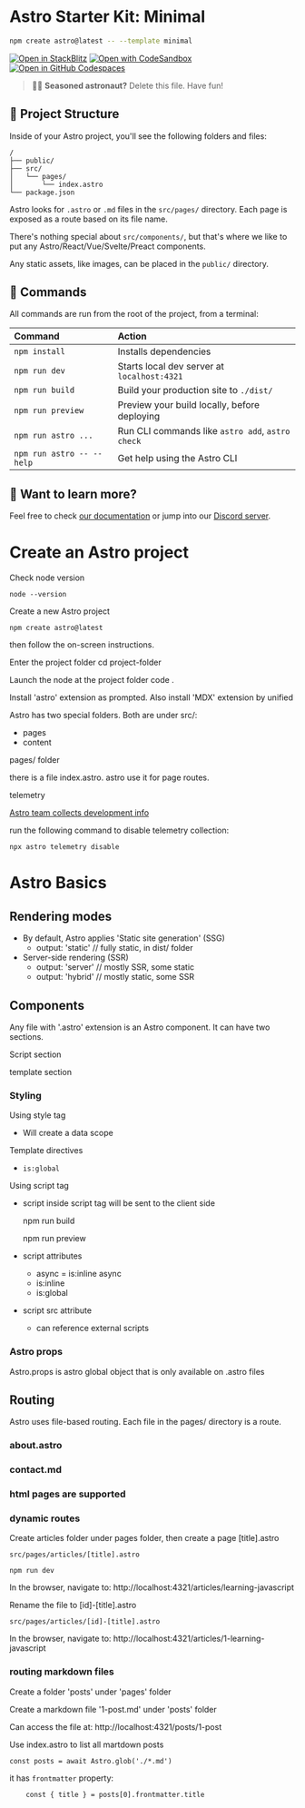 # Astro Starter Kit: Minimal

```sh
npm create astro@latest -- --template minimal
```

[![Open in StackBlitz](https://developer.stackblitz.com/img/open_in_stackblitz.svg)](https://stackblitz.com/github/withastro/astro/tree/latest/examples/minimal)
[![Open with CodeSandbox](https://assets.codesandbox.io/github/button-edit-lime.svg)](https://codesandbox.io/p/sandbox/github/withastro/astro/tree/latest/examples/minimal)
[![Open in GitHub Codespaces](https://github.com/codespaces/badge.svg)](https://codespaces.new/withastro/astro?devcontainer_path=.devcontainer/minimal/devcontainer.json)

> 🧑‍🚀 **Seasoned astronaut?** Delete this file. Have fun!

## 🚀 Project Structure

Inside of your Astro project, you'll see the following folders and files:

```text
/
├── public/
├── src/
│   └── pages/
│       └── index.astro
└── package.json
```

Astro looks for `.astro` or `.md` files in the `src/pages/` directory. Each page is exposed as a route based on its file name.

There's nothing special about `src/components/`, but that's where we like to put any Astro/React/Vue/Svelte/Preact components.

Any static assets, like images, can be placed in the `public/` directory.

## 🧞 Commands

All commands are run from the root of the project, from a terminal:

| Command                   | Action                                           |
| :------------------------ | :----------------------------------------------- |
| `npm install`             | Installs dependencies                            |
| `npm run dev`             | Starts local dev server at `localhost:4321`      |
| `npm run build`           | Build your production site to `./dist/`          |
| `npm run preview`         | Preview your build locally, before deploying     |
| `npm run astro ...`       | Run CLI commands like `astro add`, `astro check` |
| `npm run astro -- --help` | Get help using the Astro CLI                     |

## 👀 Want to learn more?

Feel free to check [our documentation](https://docs.astro.build) or jump into our [Discord server](https://astro.build/chat).


# Create an Astro project

Check node version

    node --version

Create a new Astro project

    npm create astro@latest

then follow the on-screen instructions.

Enter the project folder
    cd project-folder

Launch the node at the project folder
    code .

Install 'astro' extension as prompted.
Also install 'MDX' extension by unified

Astro has two special folders. Both are under src/:
- pages
- content

pages/ folder

there is a file index.astro. astro use it for page routes.

telemetry

[Astro team collects development info](https://astro.build/telemetry/)

run the following command to disable telemetry collection:

    npx astro telemetry disable


# Astro Basics

## Rendering modes

- By default, Astro applies 'Static site generation' (SSG)
  - output: 'static' // fully static, in dist/ folder
- Server-side rendering (SSR)
  - output: 'server' // mostly SSR, some static
  - output: 'hybrid' // mostly static, some SSR

## Components

Any file with '.astro' extension is an Astro component. It can have two sections.

Script section

template section

### Styling

Using style tag
- Will create a data scope
  
Template directives
- `is:global`

Using script tag
- script inside script tag will be sent to the client side

    npm run build

    npm run preview

- script attributes
  
  - async = is:inline async
  - is:inline
  - is:global
- script src attribute
  - can reference external scripts
  
### Astro props

Astro.props is astro global object that is only available on .astro files


## Routing

Astro uses file-based routing. Each file in the pages/ directory is a route.

### about.astro

### contact.md

### html pages are supported

### dynamic routes

Create articles folder under pages folder, then create a page [title].astro

`src/pages/articles/[title].astro`

    npm run dev

In the browser, navigate to: http://localhost:4321/articles/learning-javascript

Rename the file to [id]-[title].astro

`src/pages/articles/[id]-[title].astro`

In the browser, navigate to: http://localhost:4321/articles/1-learning-javascript

### routing markdown files

Create a folder 'posts' under 'pages' folder

Create a markdown file '1-post.md' under 'posts' folder

Can access the file at: http://localhost:4321/posts/1-post

Use index.astro to list all martdown posts

    const posts = await Astro.glob('./*.md')

it has `frontmatter` property:
    
        const { title } = posts[0].frontmatter.title



